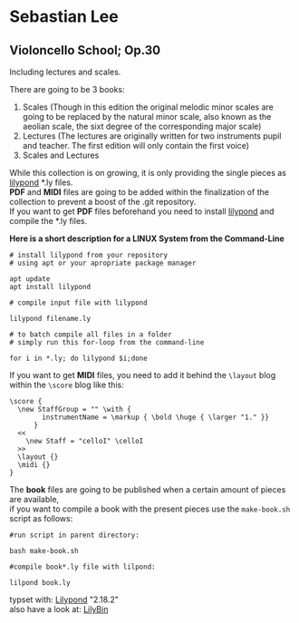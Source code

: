 # Sebastian Lee
## Violoncello School; Op.30

Including lectures and scales.

There are going to be 3 books:

1. Scales (Though in this edition the original melodic minor scales are going to be replaced by the natural minor scale, also known as the aeolian scale, the sixt degree of the corresponding major scale)
2. Lectures (The lectures are originally written for two instruments pupil and teacher. The first edition will only contain the first voice)
3. Scales and Lectures

While this collection is on growing, it is only providing the single pieces as [lilypond](http://lilypond.org) *.ly files.  
**PDF** and **MIDI** files are going to be added within the finalization of the collection to prevent a boost of the .git repository.  
If you want to get **PDF** files beforehand you need to install [lilypond](http://lilypond.org) and compile the *.ly files.

**Here is a short description for a LINUX System from the Command-Line**

```
# install lilypond from your repository
# using apt or your apropriate package manager

apt update
apt install lilypond

# compile input file with lilypond

lilypond filename.ly 

# to batch compile all files in a folder
# simply run this for-loop from the command-line

for i in *.ly; do lilypond $i;done
```

If you want to get **MIDI** files, you need to add it behind the `\layout` blog  
within the `\score` blog like this:
 
```
\score {
  \new StaffGroup = "" \with {
        instrumentName = \markup { \bold \huge { \larger "1." }}
      }
  <<
    \new Staff = "celloI" \celloI
  >>
  \layout {}
  \midi {}
}
```

The **book** files are going to be published when a certain amount of pieces are available,  
if you want to compile a book with the present pieces use the `make-book.sh` script as follows:

```
#run script in parent directory:

bash make-book.sh

#compile book*.ly file with lilpond:

lilpond book.ly
```

typset with: [Lilypond](http://lilypond.org) "2.18.2"  
also have a look at: [LilyBin](http://lilybin.com)

